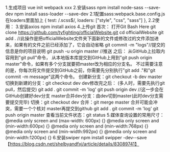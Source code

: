 ﻿1.生成项目
    vue init webpack xxx
2.安装sass
    npm install node-sass --save-dev
    npm install sass-loader --save-dev
    2.1配置sass:webpack.base.config.js在loaders里面加上
        {
                test: /\.scss$/,
                loaders: ["style", "css", "sass"]
        },
    2.2使用：
        <style lang="scss" scoped="" type="text/css"></style>
3.安装axios
    npm install axios
4.上传git
    首次：
        打开Git Bash Here
        git clone https://github.com/tyfighting/officialWebsite.git
        cd officialWebsite
        git add . //此操作是把officialWebsite文件夹下面新的文件或修改过的文件添加进来，如果有的文件之前已经添加了，它会自动省略
        git commit  -m  "logs"//提交的信息是你的项目说明
        git push -u origin master //推送
    之后：
        从GitHub上拉取内容用到"git pull"命令，
        从本地版本库提交到GitHub上用到"git push origin master"命令，如果有多个分支就要把master改为相应的分支名。
        不过需要注意的是，你每次将文件提交到GitHub之前，你需要先分别执行"git add ."和"git commit -m message"这两个命令。
    创建新分支：git checkout -b dev master
    切换到新建的分支：git checkout dev
    dev修改完之后：
        (多人时，需要先执行git pull，然后提交)
        git add .
        git commit -m 'log'
        git push origin dev //这一步会在GitHub创建好dev分支
    master合并dev分支：由dev切到master(此时dev分支需要提交完毕)
        切换：git checkout dev
        合并：git merge master
            合并可能会冲突，需要一个个核对
    master再提交到github
        git add .
        git commit -m 'log'
        git push origin master
    查看当前文件状态：git status 
5.媒体查询设置的常用尺寸：
    @media only screen and (max-width: 600px) {}
    @media only screen and (min-width:600px) {}
    @media only screen and (min-width:768px) {}    
    @media only screen and (min-width:992px) {}
    @media only screen and (min-width:1200px) {}
6.安装swiper
    npm install swipper -dev--save
    【https://blog.csdn.net/shelbyandfxj/article/details/83089741】